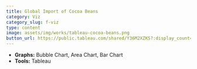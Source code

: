 ```yaml
---
title: Global Import of Cocoa Beans
category: Viz
category_slug: f-viz
type: content
image: assets/img/works/tableau-cocoa-beans.png
button_url: https://public.tableau.com/shared/Y36M2XZKS?:display_count=y&:origin=viz_share_link
---
```


* **Graphs:** Bubble Chart, Area Chart, Bar Chart
* **Tools:** Tableau


